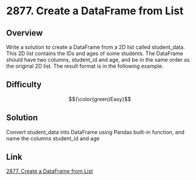 # 2877. Create a DataFrame from List
## Overview
Write a solution to create a DataFrame from a 2D list called student_data. This 2D list contains the IDs and ages of some students.
The DataFrame should have two columns, student_id and age, and be in the same order as the original 2D list.
The result format is in the following example.

## Difficulty 
$${\color{green}Easy}$$

## Solution
Convert student_data into DataFrame using Pandas built-in function, and name the columns student_id and age

## Link
[2877. Create a DataFrame from List](https://leetcode.com/problems/create-a-dataframe-from-list/description/?envType=study-plan-v2&envId=introduction-to-pandas&lang=pythondata)